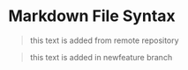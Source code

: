 # Markdown File Syntax

> this text is added from remote repository

> this text is added in newfeature branch

